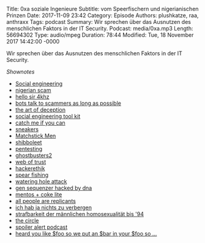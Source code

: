 Title: 0xa soziale Ingenieure 
Subtitle: vom Speerfischern und nigerianischen Prinzen 
Date: 2017-11-09 23:42
Category: Episode
Authors: plushkatze, raa, anthraxx
Tags: podcast
Summary: Wir sprechen über das Ausnutzen des menschlichen Faktors in der IT Security. 
Podcast: media/0xa.mp3
Length: 56694302 
Type: audio/mpeg
Duration: 78:44
Modified: Tue, 18 November 2017 14:42:00 -0000

Wir sprechen über das Ausnutzen des menschlichen Faktors in der IT Security.

*Shownotes*

* [Social engineering](https://de.wikipedia.org/wiki/Social_Engineering_(Sicherheit))
* [nigerian scam](https://de.wikipedia.org/wiki/Vorschussbetrug#Nigeria-Scam)
* [hello sir 4khz](http://viertausendhertz.de/sf19/)
* [bots talk to scammers as long as possible](https://www.rescam.org/)
* [the art of deception](https://en.wikipedia.org/wiki/The_Art_of_Deception)
* [social engineering tool kit](https://github.com/trustedsec/social-engineer-toolkit)
* [catch me if you can](http://www.imdb.com/title/tt0264464/)
* [sneakers](http://www.imdb.com/title/tt0105435/)
* [Matchstick Men](http://www.imdb.com/title/tt0325805)
* [shibboleet](https://xkcd.com/806/)
* [pentesting](https://de.wikipedia.org/wiki/Penetrationstest_(Informatik))
* [ghostbusters2](http://www.imdb.com/title/tt0097428)
* [web of trust](https://de.wikipedia.org/wiki/Web_of_Trust)
* [hackerethik](https://www.ccc.de/de/hackerethik)
* [spear fishing](https://en.wikipedia.org/wiki/Spear-phishing)
* [watering hole attack](https://en.wikipedia.org/wiki/Watering_hole_attack)
* [gen sequenzer hacked by dna](https://www.wired.com/story/malware-dna-hack/)
* [mentos + coke lite](https://www.youtube.com/watch?v=YHccVFCjHJA)
* [all people are replicants](https://de.wikipedia.org/wiki/Capgras-Syndrom)
* [ich hab ja nichts zu verbergen](https://de.wikipedia.org/wiki/Nichts-zu-verbergen-Argument)
* [strafbarkeit der männlichen homosexualität bis '94](http://www.bgbl.de/xaver/bgbl/start.xav?startbk=Bundesanzeiger_BGBl&jumpTo=bgbl194s1168.pdf)
* [the circle](https://de.wikipedia.org/wiki/Der_Circle)
* [spoiler alert podcast](http://spoileralert.bildungsangst.de/)
* [heard you like $foo so we put an $bar in your $foo so ...](http://knowyourmeme.com/memes/xzibit-yo-dawg)
